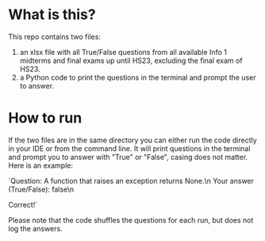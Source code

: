 # What is this?

This repo contains two files: 

1) an xlsx file with all True/False questions from all available Info 1 midterms and final exams up until HS23, excluding the final exam of HS23.
2) a Python code to print the questions in the terminal and prompt the user to answer.

# How to run

If the two files are in the same directory you can either run the code directly in your IDE or from the command line. It will print questions in the terminal and prompt you to answer with "True" or "False", casing does not matter. Here is an example:

`Question: A function that raises an exception returns None.\n
Your answer (True/False): false\n

Correct!`

Please note that the code shuffles the questions for each run, but does not log the answers. 

